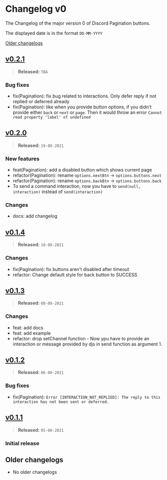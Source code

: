 # Changelog v0

The Changelog of the major version 0 of Discord Pagination buttons.

The displayed date is in the format `DD-MM-YYYY`

[Older changelogs](#older-changelogs)

## [v0.2.1]

> **Released:** `TBA`

### Bug fixes

- fix(Pagination): fix bug related to interactions. Only defer reply if not replied or deferred already
- fix(Pagination): like when you provide button options, if you didn't provide either `back` or `next` or `page`. Then it would throw an error `Cannot read property 'label' of undefined`

## [v0.2.0]

> **Released:** `19-08-2021`

### New features

- feat(Pagination): add a disabled button which shows current page
- refactor(Pagination): rename `options.nextBtn` -> `options.buttons.next`
- refactor(Pagination): rename `options.backBtn` -> `options.buttons.back`
- To send a command interaction, now you have to `send(null, interaction)` instead of `send(interaction)`

### Changes

- docs: add changelog

## [v0.1.4]

> **Released:** `10-08-2021`

### Changes

- fix(Pagination): fix buttons aren't disabled after timeout
- refactor: Change default style for back button to SUCCESS

## [v0.1.3]

> **Released:** `08-08-2021`

### Changes

- feat: add docs
- feat: add example
- refactor: drop setChannel function - Now ypu have to provide an interaction or message provided by djs in send function as argument 1.

## [v0.1.2]

> **Released:** `06-08-2021`

### Bug fixes

- fix(Pagination): `Error [INTERACTION_NOT_REPLIED]: The reply to this interaction has not been sent or deferred.`

## [v0.1.1]

> **Released:** `05-08-2021`

### Initial release

[v0.2.1]: https://github.com/Welcome-Bot/welcome-bot/releases/tag/v0.2.1
[v0.2.0]: https://github.com/Welcome-Bot/welcome-bot/releases/tag/v0.2.0
[v0.1.4]: https://github.com/Welcome-Bot/welcome-bot/releases/tag/v0.1.4
[v0.1.3]: https://github.com/Welcome-Bot/welcome-bot/releases/tag/v0.1.3
[v0.1.2]: https://github.com/Welcome-Bot/welcome-bot/releases/tag/v0.1.2
[v0.1.1]: https://github.com/Welcome-Bot/welcome-bot/releases/tag/v0.1.1

## Older changelogs

- No older changelogs
